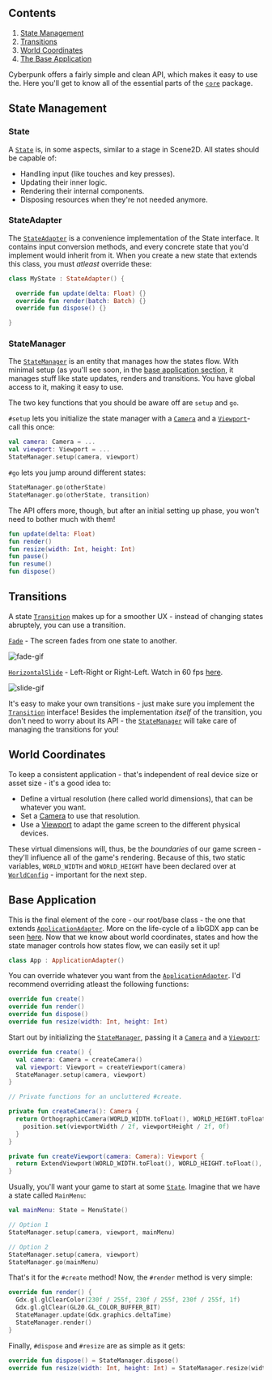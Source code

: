## Contents
1. [State Management](#state-management)
2. [Transitions](#transitions)
3. [World Coordinates](#world-coordinates)
4. [The Base Application](#base-application)

Cyberpunk offers a fairly simple and clean API, which makes it easy to use the. Here you'll get to know all of the essential parts of the [`core`](http://www.google.pt) package.

## State Management

### State
A [`State`]() is, in some aspects, similar to a stage in Scene2D. All states should be capable of:
- Handling input (like touches and key presses).
- Updating their inner logic.
- Rendering their internal components.
- Disposing resources when they're not needed anymore.

### StateAdapter
The [`StateAdapter`]() is a convenience implementation of the State interface. It contains input conversion methods, and every concrete state that you'd implement would inherit from it. When you create a new state that extends this class, you must *atleast* override these:

```kotlin
class MyState : StateAdapter() {

  override fun update(delta: Float) {}
  override fun render(batch: Batch) {}
  override fun dispose() {}

}
```

### StateManager
The [`StateManager`]() is an entity that manages how the states flow. With minimal setup (as you'll see soon, in the [base application section](), it manages stuff like state updates, renders and transitions. You have global access to it, making it easy to use.

The two key functions that you should be aware off are `setup` and `go`.

`#setup` lets you initialize the state manager with a [`Camera`](https://github.com/libgdx/libgdx/wiki/Orthographic-camera) and a [`Viewport`](https://github.com/libgdx/libgdx/wiki/Viewports)- call this once:
```kotlin
val camera: Camera = ...
val viewport: Viewport = ...
StateManager.setup(camera, viewport)
```
`#go` lets you jump around different states:
```kotlin
StateManager.go(otherState)
StateManager.go(otherState, transition)
```

The API offers more, though, but after an initial setting up phase, you won't need to bother much with them!
```kotlin
fun update(delta: Float)
fun render()
fun resize(width: Int, height: Int)
fun pause()
fun resume()
fun dispose()
```

## Transitions
A state [`Transition`]() makes up for a smoother UX - instead of changing states abruptely, you can use a transition.

[`Fade`]() - The screen fades from one state to another.

![fade-gif](https://zippy.gfycat.com/GlamorousExhaustedFrilledlizard.gif)

[`HorizontalSlide`]() - Left-Right or Right-Left. Watch in 60 fps [here](https://gfycat.com/HiddenTartIzuthrush).

![slide-gif](https://zippy.gfycat.com/HiddenTartIzuthrush.gif)

It's easy to make your own transitions - just make sure you implement the [`Transition`]() interface! Besides the implementation *itself* of the transition, you don't need to worry about its API - the [`StateManager`]() will take care of managing the transitions for you!

## World Coordinates
To keep a consistent application - that's independent of real device size or asset size - it's a good idea to:
- Define a virtual resolution (here called world dimensions), that can be whatever you want.
- Set a [Camera](https://github.com/libgdx/libgdx/wiki/Orthographic-camera) to use that resolution.
- Use a [Viewport](https://github.com/libgdx/libgdx/wiki/Viewports) to adapt the game screen to the different physical devices.

These virtual dimensions will, thus, be the *boundaries* of our game screen - they'll influence all of the game's rendering.
Because of this, two static variables, `WORLD_WIDTH` and `WORLD_HEIGHT` have been declared over at [`WorldConfig`](https://github.com/ImXico/punk/blob/feature/kotlin/kot/core/WorldConfig.kt) - important for the next step.

## Base Application
This is the final element of the core - our root/base class - the one that extends [`ApplicationAdapter`](https://libgdx.badlogicgames.com/nightlies/docs/api/com/badlogic/gdx/ApplicationAdapter.html). More on the life-cycle of a libGDX app can be seen [here](https://github.com/libgdx/libgdx/wiki/The-life-cycle). Now that we know about world coordinates, states and how the state manager controls how states flow, we can easily set it up!

```kotlin
class App : ApplicationAdapter()
```

You can override whatever you want from the [`ApplicationAdapter`](). I'd recommend overriding atleast the following functions:

```kotlin
override fun create()
override fun render()
override fun dispose()
override fun resize(width: Int, height: Int)
```

Start out by initializing the [`StateManager`](), passing it a [`Camera`]() and a [`Viewport`]():

```kotlin
override fun create() {
  val camera: Camera = createCamera()
  val viewport: Viewport = createViewport(camera)
  StateManager.setup(camera, viewport)
}

// Private functions for an uncluttered #create.

private fun createCamera(): Camera {
  return OrthographicCamera(WORLD_WIDTH.toFloat(), WORLD_HEIGHT.toFloat()).apply {
    position.set(viewportWidth / 2f, viewportHeight / 2f, 0f)
  }
}

private fun createViewport(camera: Camera): Viewport {
  return ExtendViewport(WORLD_WIDTH.toFloat(), WORLD_HEIGHT.toFloat(), camera)
}
```

Usually, you'll want your game to start at some [`State`](). Imagine that we have a state called `MainMenu`:

```kotlin
val mainMenu: State = MenuState()

// Option 1
StateManager.setup(camera, viewport, mainMenu)

// Option 2
StateManager.setup(camera, viewport)
StateManager.go(mainMenu)
```

That's it for the `#create` method! Now, the `#render` method is very simple:

```kotlin
override fun render() {
  Gdx.gl.glClearColor(230f / 255f, 230f / 255f, 230f / 255f, 1f)
  Gdx.gl.glClear(GL20.GL_COLOR_BUFFER_BIT)
  StateManager.update(Gdx.graphics.deltaTime)
  StateManager.render()
}
```

Finally, `#dispose` and `#resize` are as simple as it gets:

```kotlin
override fun dispose() = StateManager.dispose()
override fun resize(width: Int, height: Int) = StateManager.resize(width, height)
```
